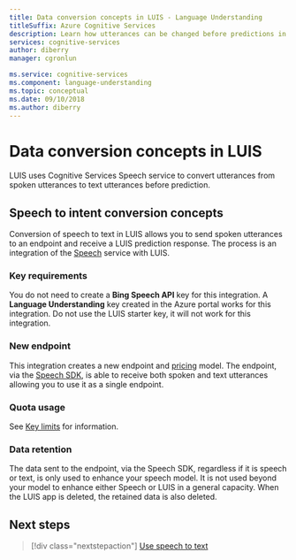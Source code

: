 ```yaml
---
title: Data conversion concepts in LUIS - Language Understanding
titleSuffix: Azure Cognitive Services
description: Learn how utterances can be changed before predictions in Language Understanding (LUIS)
services: cognitive-services
author: diberry
manager: cgronlun

ms.service: cognitive-services
ms.component: language-understanding
ms.topic: conceptual
ms.date: 09/10/2018
ms.author: diberry
---
```


# Data conversion concepts in LUIS
LUIS uses Cognitive Services Speech service to convert utterances from spoken utterances to text utterances before prediction. 

## Speech to intent conversion concepts
Conversion of speech to text in LUIS allows you to send spoken utterances to an endpoint and receive a LUIS prediction response. The process is an integration of the [Speech](https://docs.microsoft.com/azure/cognitive-services/Speech) service with LUIS. 

### Key requirements
You do not need to create a **Bing Speech API** key for this integration. A **Language Understanding** key created in the Azure portal works for this integration. Do not use the LUIS starter key, it will not work for this integration.

### New endpoint 
This integration creates a new endpoint and [pricing](luis-boundaries.md#key-limits) model. The endpoint, via the [Speech SDK](https://github.com/Azure-Samples/cognitive-services-speech-sdk), is able to receive both spoken and text utterances allowing you to use it as a single endpoint. 

### Quota usage
See [Key limits](luis-boundaries.md#key-limits) for information. 

### Data retention
The data sent to the endpoint, via the Speech SDK, regardless if it is speech or text, is only used to enhance your speech model. It is not used beyond your model to enhance either Speech or LUIS in a general capacity. When the LUIS app is deleted, the retained data is also deleted.

<!-- TBD: Machine translation conversion concepts -->

## Next steps

> [!div class="nextstepaction"]
> [Use speech to text](luis-tutorial-speech-to-intent.md)

